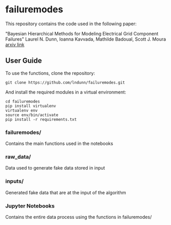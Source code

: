 # failuremodes

This repository contains the code used in the following paper:

"Bayesian Hierarchical Methods for Modeling Electrical Grid Component Failures" Laurel N. Dunn, Ioanna Kavvada, Mathilde Badoual, Scott J. Moura
[arxiv link](https://arxiv.org/abs/2001.07597)


## User Guide

To use the functions, clone the repository:

```
git clone https://github.com/lndunn/failuremodes.git
```

And install the required modules in a virtual environment:

```
cd failuremodes
pip install virtualenv
virtualenv env
source env/bin/activate
pip install -r requirements.txt
```

### failuremodes/ 
Contains the main functions used in the notebooks

### raw_data/
Data used to generate fake data stored in input

### inputs/
Generated fake data that are at the input of the algorithm

### Jupyter Notebooks
Contains the entire data process using the functions in failuremodes/
